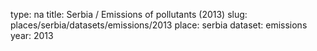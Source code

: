 type: na
title: Serbia / Emissions of pollutants (2013)
slug: places/serbia/datasets/emissions/2013
place: serbia
dataset: emissions
year: 2013

